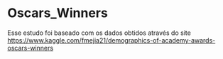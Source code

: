 # Oscars_Winners
Esse estudo foi baseado com os dados obtidos através do site https://www.kaggle.com/fmejia21/demographics-of-academy-awards-oscars-winners
